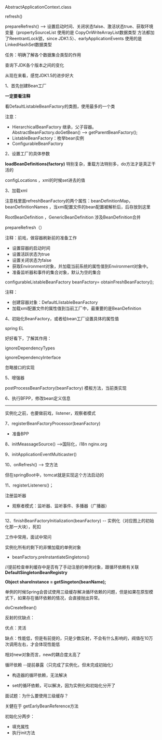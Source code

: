 AbstractApplicationContext.class

refresh()

prepareRefresh() --> 设置启动时间、关闭状态false、激活状态true、获取环境变量（propertySourceList  使用的是 CopyOnWriteArrayList数据类型   方法都加了ReentrantLock锁，since JDK1.5）、earlyApplicationEvents 使用的是 LinkedHashSet数据类型

任务：明确了解各个数据集合类型的作用



查询下JDK各个版本之间的变化

从现在来看，感觉JDK1.5的进步好大



1、首先创建Bean工厂

**一定要看注释**

看DefaultListableBeanFactory的类图，使用最多的一个类

注意：

* HierarchicalBeanFactory  继承，父子容器。AbstractBeanFactory.doGetBean() --> getParentBeanFactory();
* ListableBeanFactory：枚举bean实例
* ConfigurableBeanFactory

2、设置工厂的具体参数

**loadBeanDefinitions(factory)**  特别复杂，重载方法特别多，do方法才是真正干活的

configLocations  ，xml的时候set进去的值



3、加载xml

注意栈里面refreshBeanFactory的两个属性：beanDefinitionMap，beanDefinitionNames ，当xml配置文件的bean配置被解析后，后存放到这里

RootBeanDefinition ，GenericBeanDefinition  涉及BeanDefinition合并



prepareRefresh（）

注释：前戏，做容器刷新前的准备工作

* 设置容器的启动时间
* 设置活跃状态为true
* 设置关闭状态为false
* 获取Environment对象，并加载当前系统的属性值到Environment对象中。
* 准备监听器和事件的集合对象，默认为空的集合



configurableListableBeanFactory beanFactory= obtainFreshBeanFactory();

注释：

* 创建容器对象：DefaultLlistableBeanFactory
* 加载xml配置文件的属性值到当前工厂中，最重要的是BeanDefinition



4、初始化BeanFactory，或者给bean工厂设置具体的属性值

spring EL



好好看下，了解其作用：

ignoreDependencyTypes

ignoreDependencyInterface

忽略接口的实现



5、增强器

postProcessBeanFactory(beanFactory) 模板方法，当前类实现



6、执行BFPP，修改bean定义信息



---



实例化之前，也要做前戏，listener，观察者模式

7、registerBeanFactoryProcessor(beanFactory)

* 准备BPP

8、initMeassageSource()  -->国际化，i18n    nginx.org

9、initApplicationEventMulticaster()

10、onRefresh()  --> 空方法

但在springBoot中，tomcat就是实现这个方法启动的

11、registerListeners()；

注册监听器

* 观察者模式：监听器、监听事件、多播器（广播器）

---



12、finishBeanFactoryInitialization(beanFactory)  -- 实例化（对应图上的初始化那一大块），死扣

工作中常用，面试中常问

实例化所有的剩下的非懒加载的单例对象

* beanFactory.preInstantiateSingletons()



//提前检查单利缓存中是否有了手动注册的单例对象，跟循环依赖有关联  **DefaultSingletonBeanRegistry**

**Object shareInstance = getSingeton(beanName);**

单例的时候Spring会尝试使用三级缓存解决循环依赖的问题，但是如果在原型模式下，如果存在循环依赖的情况，会直接抛出异常。

doCreateBean()



反射的优缺点：

优点：灵活

缺点：性能低，但是有前提的，只是少数反射，不会有什么影响的，阀值在10万次调用左右，才会体现性能低



相对new对象而言，new的耦合度太高了



循环依赖 --提前暴露（只完成了实例化，但未完成初始化）

* 构造器的循环依赖，无法解决

* set的循环依赖，可以解决，因为实例化和初始化分开了



面试题：为什么要使用三级缓存？

关健在于 getEarlyBeanReference方法





初始化分两步：

* 填充属性
* 执行init方法







 























































